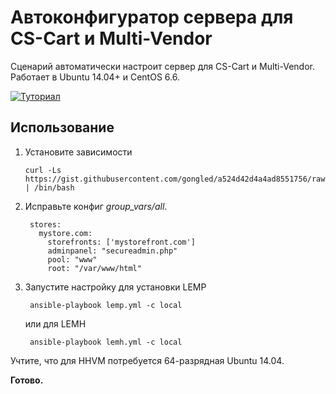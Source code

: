# Автоконфигуратор сервера для CS-Cart и Multi-Vendor

Сценарий автоматически настроит сервер для CS-Cart и Multi-Vendor. Работает в Ubuntu 14.04+ и CentOS 6.6.

[![Туториал](https://img.youtube.com/vi/Z_iVBRcmlaA/0.jpg)](https://www.youtube.com/watch?v=Z_iVBRcmlaA)

## Использование

 1. Установите зависимости 

		curl -Ls https://gist.githubusercontent.com/gongled/a524d42d4a4ad8551756/raw/67b60412995b0c3ef442953ad5b8199fe9d42979/gistfile1.sh | /bin/bash

 2. Исправьте конфиг *group_vars/all*.

         stores:
           mystore.com:
             storefronts: ['mystorefront.com']
             adminpanel: "secureadmin.php"
             pool: "www"
             root: "/var/www/html"

 3. Запустите настройку для установки LEMP

         ansible-playbook lemp.yml -c local

    или для LEMH

         ansible-playbook lemh.yml -c local

 Учтите, что для HHVM потребуется 64-разрядная Ubuntu 14.04.

 **Готово.**
